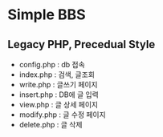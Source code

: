 # Simple BBS
## Legacy PHP, Precedual Style

+ config.php : db 접속
+ index.php  : 검색, 글조회
+ write.php : 글쓰기 페이지
+ insert.php : DB에 글 입력
+ view.php : 글 상세 페이지
+ modify.php : 글 수정 페이지
+ delete.php : 글 삭제
